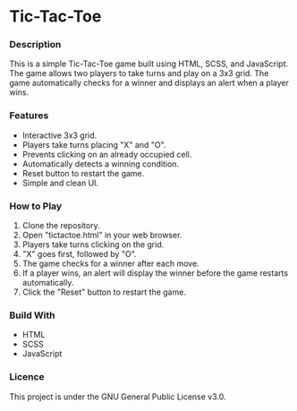 # Tic-Tac-Toe

<h3>Description</h3>
<p>This is a simple Tic-Tac-Toe game built using HTML, SCSS, and JavaScript. The game allows two players to take turns and play on a 3x3 grid. The game automatically checks for a winner and displays an alert when a player wins.</p>

<h3>Features</h3>
<ul>
  <li>Interactive 3x3 grid.</li>
  <li>Players take turns placing "X" and "O".</li>
  <li>Prevents clicking on an already occupied cell.</li>
  <li>Automatically detects a winning condition.</li>
  <li>Reset button to restart the game.</li>
  <li>Simple and clean UI.</li>
</ul>

<h3>How to Play</h3>
<ol>
  <li>Clone the repository.</li>
  <li>Open "tictactoe.html" in your web browser.</li>
  <li>Players take turns clicking on the grid.</li>
  <li>"X" goes first, followed by "O".</li>
  <li>The game checks for a winner after each move.</li>
  <li>If a player wins, an alert will display the winner before the game restarts automatically.</li>
  <li>Click the "Reset" button to restart the game.</li>
</ol>

<h3>Build With</h3>
<ul>
  <li>HTML</li>
  <li>SCSS</li>
  <li>JavaScript</li>
</ul>

<h3>Licence</h3>
<p>This project is under the GNU General Public License v3.0.</p>


